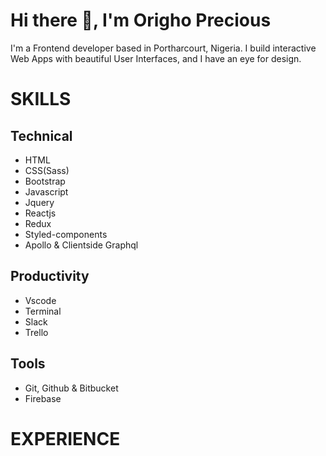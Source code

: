 # Hi there 👋, I'm Origho Precious 

I'm a Frontend developer based in Portharcourt, Nigeria. I build interactive Web Apps with beautiful User Interfaces, and I have an eye for design.

# SKILLS

## Technical
- HTML
- CSS(Sass)
- Bootstrap
- Javascript
- Jquery
- Reactjs
- Redux
- Styled-components
- Apollo & Clientside Graphql

## Productivity 
- Vscode
- Terminal
- Slack
- Trello

## Tools
- Git, Github & Bitbucket
- Firebase

# EXPERIENCE

